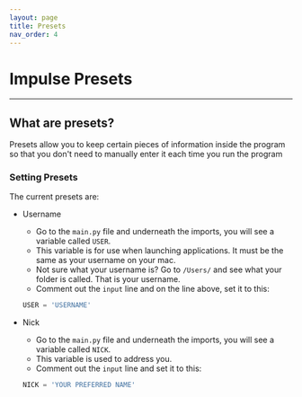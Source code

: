 ```yaml
---
layout: page
title: Presets
nav_order: 4
---
```


# Impulse Presets

---


## What are presets?

Presets allow you to keep certain pieces of information inside the program so that you don't need to manually enter it each time you run the program

### Setting Presets

The current presets are:

* Username
    * Go to the `main.py` file and underneath the imports, you will see a variable called `USER`.
    * This variable is for use when launching applications. It must be the same as your username on your mac.
    * Not sure what your username is? Go to `/Users/` and see what your folder is called. That is your username.
    * Comment out the `input` line and on the line above, set it to this:
    ```python
    USER = 'USERNAME'
    ```
    
* Nick
    * Go to the `main.py` file and underneath the imports, you will see a variable called `NICK`.
    * This variable is used to address you.
    * Comment out the `input` line and set it to this:
    ```python
    NICK = 'YOUR PREFERRED NAME'
    ```
